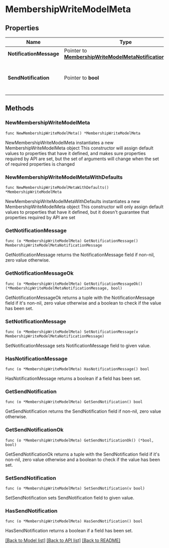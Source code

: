 # MembershipWriteModelMeta

## Properties

Name | Type | Description | Notes
------------ | ------------- | ------------- | -------------
**NotificationMessage** | Pointer to [**MembershipWriteModelMetaNotificationMessage**](MembershipWriteModelMetaNotificationMessage.md) |  | [optional] 
**SendNotification** | Pointer to **bool** | Set to false, if no notification should get sent. | [optional] [default to true]

## Methods

### NewMembershipWriteModelMeta

`func NewMembershipWriteModelMeta() *MembershipWriteModelMeta`

NewMembershipWriteModelMeta instantiates a new MembershipWriteModelMeta object
This constructor will assign default values to properties that have it defined,
and makes sure properties required by API are set, but the set of arguments
will change when the set of required properties is changed

### NewMembershipWriteModelMetaWithDefaults

`func NewMembershipWriteModelMetaWithDefaults() *MembershipWriteModelMeta`

NewMembershipWriteModelMetaWithDefaults instantiates a new MembershipWriteModelMeta object
This constructor will only assign default values to properties that have it defined,
but it doesn't guarantee that properties required by API are set

### GetNotificationMessage

`func (o *MembershipWriteModelMeta) GetNotificationMessage() MembershipWriteModelMetaNotificationMessage`

GetNotificationMessage returns the NotificationMessage field if non-nil, zero value otherwise.

### GetNotificationMessageOk

`func (o *MembershipWriteModelMeta) GetNotificationMessageOk() (*MembershipWriteModelMetaNotificationMessage, bool)`

GetNotificationMessageOk returns a tuple with the NotificationMessage field if it's non-nil, zero value otherwise
and a boolean to check if the value has been set.

### SetNotificationMessage

`func (o *MembershipWriteModelMeta) SetNotificationMessage(v MembershipWriteModelMetaNotificationMessage)`

SetNotificationMessage sets NotificationMessage field to given value.

### HasNotificationMessage

`func (o *MembershipWriteModelMeta) HasNotificationMessage() bool`

HasNotificationMessage returns a boolean if a field has been set.

### GetSendNotification

`func (o *MembershipWriteModelMeta) GetSendNotification() bool`

GetSendNotification returns the SendNotification field if non-nil, zero value otherwise.

### GetSendNotificationOk

`func (o *MembershipWriteModelMeta) GetSendNotificationOk() (*bool, bool)`

GetSendNotificationOk returns a tuple with the SendNotification field if it's non-nil, zero value otherwise
and a boolean to check if the value has been set.

### SetSendNotification

`func (o *MembershipWriteModelMeta) SetSendNotification(v bool)`

SetSendNotification sets SendNotification field to given value.

### HasSendNotification

`func (o *MembershipWriteModelMeta) HasSendNotification() bool`

HasSendNotification returns a boolean if a field has been set.


[[Back to Model list]](../README.md#documentation-for-models) [[Back to API list]](../README.md#documentation-for-api-endpoints) [[Back to README]](../README.md)



